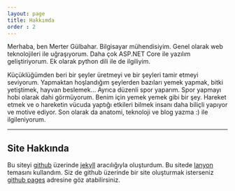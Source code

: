 ```yaml
---
layout: page
title: Hakkımda
order : 2
---
```


<p class="message">
  Merhaba, ben Merter Gülbahar. Bilgisayar mühendisiyim. Genel olarak web teknolojileri ile uğraşıyorum. Daha çok ASP.NET Core ile yazılım geliştiriyorum. Ek olarak python dili ile de ilgiliyim.
</p>

Küçüklüğümden beri bir şeyler üretmeyi ve bir şeyleri tamir etmeyi seviyorum. Yapmaktan hoşlandığım şeylerden bazıları yemek yapmak, bitki yetiştimek, hayvan beslemek... Ayrıca düzenli spor yaparım.
Spor yapmayı hobi olarak dahi görmüyorum. Benim için yemek yemek gibi bir şey.
Hareket etmek ve o hareketin vücuda yaptığı etkileri bilmek insanı daha biliçli yapıyor ve motive ediyor.
Son olarak da anatomi, teknoloji ve blog yazma :) ile ilgileniyorum.

---
## Site Hakkında

Bu siteyi [github](https://github.com) üzerinde [jekyll](https://jekyllrb.com) aracılığıyla oluşturdum.
Bu sitede [lanyon](https://lanyon.getpoole.com/) temasını kullandım.
Siz de github üzerinde bir site oluşturmak isterseniz [github pages](https://pages.github.com) adresine göz atabilirsiniz.


